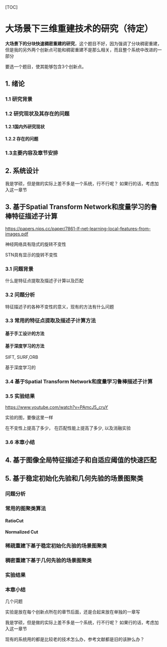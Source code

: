 [TOC]

# 大场景下三维重建技术的研究（待定）

**大场景下的分块快速稠密重建的研究**，这个题目不好，因为强调了分块稠密重建，但是我的另外两个创新点可能和稠密重建不是那么相关，而且整个系统中改进的一部分



要选一个题目，使其能够包含3个创新点。



## 1. 绪论

### 1.1 研究背景

### 1.2 研究现状及其存在的问题

#### 1.2.1国内外研究现状

#### 1.2.2 存在的问题

### 1.3主要内容及章节安排



## 2. 系统设计

我是学硕，但是做的实际上差不多是一个系统，行不行呢？ 如果行的话，考虑加入这一章节



## 3. 基于Spatial Transform Network和度量学习的鲁棒特征描述子计算

https://papers.nips.cc/paper/7861-lf-net-learning-local-features-from-images.pdf



神经网络具有隐式的旋转不变性

STN具有显示的旋转不变性





### 3.1 问题背景

什么是特征点提取及描述子计算以及匹配

### 3.2 问题分析

特征描述子的各种不变性的意义，现有的方法有什么问题

### 3.3 常用的特征点提取及描述子计算方法

#### 基于手工设计的方法

#### 基于深度学习的方法

SIFT, SURF,ORB

基于深度学习的

### 3.4 基于Spatial Transform Network和度量学习鲁棒描述子计算

### 3.5 实验结果

https://www.youtube.com/watch?v=PAmcJ5_cruY

实验的图，要像这里一样

在不变性上提高了多少， 在匹配性能上提高了多少, 以及消融实验

### 3.6 本章小结



## 4. 基于图像全局特征描述子和自适应阈值的快速匹配



## 5. 基于稳定初始化先验和几何先验的场景图聚类

### 问题分析

### 常用的图聚类算法

#### RatioCut

#### Normalized Cut

### 稀疏重建下基于稳定初始化先验的场景图聚类

### 稠密重建下基于几何先验的场景图聚类

### 实验结果

### 本章小结





几个问题

实验是放在每个创新点所在的章节后面，还是合起来放在单独的一章写

我是学硕，但是做的实际上差不多是一个系统，行不行呢？ 如果行的话，考虑加入这一章节

现有的系统用的都是比较老的技术怎么办，参考文献都是旧的该肿么办？


